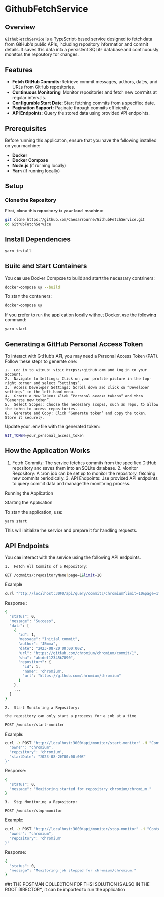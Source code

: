 <!-- # GithubFetchService

## Getting Started

Follow these steps below to start application:

1. Install dependencies:

   ```bash
   docker compose
   ```

   This project is one that pulls data froma git repository and pushes toa sqlite database

## Prerequisites

Before you begin, ensure you have the following installed on your machine:

- Docker
- Docker Compose and postman agent
- Postman or Postman Web

## Getting Started

### Clone the Repository

First, clone this repository to your local machine:

```sh
git clone https://github.com/yourusername/yourrepository.git
cd yourrepository
```

Build and start the containers

```sh
docker-compose up --build
```

Start the containers

````sh
docker-compose up
```
```` -->

# GithubFetchService

## Overview

`GithubFetchService` is a TypeScript-based service designed to fetch data from GitHub's public APIs, including repository information and commit details. It saves this data into a persistent SQLite database and continuously monitors the repository for changes.

## Features

- **Fetch GitHub Commits:** Retrieve commit messages, authors, dates, and URLs from GitHub repositories.
- **Continuous Monitoring:** Monitor repositories and fetch new commits at regular intervals.
- **Configurable Start Date:** Start fetching commits from a specified date.
- **Pagination Support:** Paginate through commits efficiently.
- **API Endpoints:** Query the stored data using provided API endpoints.

## Prerequisites

Before running this application, ensure that you have the following installed on your machine:

- **Docker**
- **Docker Compose**
- **Node.js** (if running locally)
- **Yarn** (if running locally)

## Setup

### Clone the Repository

First, clone this repository to your local machine:

```bash
git clone https://github.com/CaesarBourne/GithubFetchService.git
cd GithubFetchService
```

## Install Dependencies

```bash
yarn install
```

## Build and Start Containers

You can use Docker Compose to build and start the necessary containers:

```bash
docker-compose up --build
```

To start the containers:

```bash
docker-compose up
```

If you prefer to run the application locally without Docker, use the following command:

```bash
yarn start
```

## Generating a GitHub Personal Access Token

To interact with GitHub’s API, you may need a Personal Access Token (PAT). Follow these steps to generate one:

    1.	Log in to GitHub: Visit https://github.com and log in to your account.
    2.	Navigate to Settings: Click on your profile picture in the top-right corner and select “Settings”.
    3.	Access Developer Settings: Scroll down and click on “Developer settings” in the left-hand menu.
    4.	Create a New Token: Click “Personal access tokens” and then “Generate new token”.
    5.	Select Scopes: Choose the necessary scopes, such as repo, to allow the token to access repositories.
    6.	Generate and Copy: Click “Generate token” and copy the token. Store it securely.

Update your .env file with the generated token:

```bash
GIT_TOKEN=your_personal_access_token
```

## How the Application Works

1. Fetch Commits: The service fetches commits from the specified GitHub repository and saves them into an SQLite database. 2. Monitor Repository: A cron job can be set up to monitor the repository, fetching new commits periodically. 3. API Endpoints: Use provided API endpoints to query commit data and manage the monitoring process.

Running the Application

Starting the Application

To start the application, use:

```bash
yarn start
```

This will initialize the service and prepare it for handling requests.

## API Endpoints

You can interact with the service using the following API endpoints.

    1.	Fetch All Commits of a Repository:

```bash
GET /commits/:repositoryName?page=1&limit=10
```

Example

```bash
curl "http://localhost:3000/api/query/commits/chromium?limit=10&page=1"
```

Response :

```bash
{
  "status": 0,
  "message": "Success",
  "data": [
    {
      "id": 1,
      "message": "Initial commit",
      "author": "JEmma",
      "date": "2023-08-20T00:00:00Z",
      "url": "https://github.com/chromium/chromium/commit/1",
      "sha": "abcdef1234567890",
      "repository": {
        "id": 1,
        "name": "chromium",
        "url": "https://github.com/chromium/chromium"
      }
    },
    ...
  ]
}
```

    2.	Start Monitoring a Repository:

    the repository can only start a proceess for a job at a time

```bash
POST /monitor/start-monitor
```

Example:

```bash
curl -X POST "http://localhost:3000/api/monitor/start-monitor" -H "Content-Type: application/json" -d '{
  "owner": "chromium",
  "repository": "chromium",
  "startDate": "2023-08-20T00:00:00Z"
}'
```

Response:

```bash
{
  "status": 0,
  "message": "Monitoring started for repository chromium/chromium."
}
```

    3.	Stop Monitoring a Repository:

```bash
POST /monitor/stop-monitor
```

Example:

```bash
curl -X POST "http://localhost:3000/api/monitor/stop-monitor" -H "Content-Type: application/json" -d '{
  "owner": "chromium",
  "repository": "chromium"
}'
```

Response:

```bash
{
  "status": 0,
  "message": "Monitoring job stopped for chromium/chromium."
}
```

##t THE POSTMAN COLLECTION FOR THSI SOLUTION IS ALSO IN THE ROOT DIRECTORY, it can be imported to run the application
